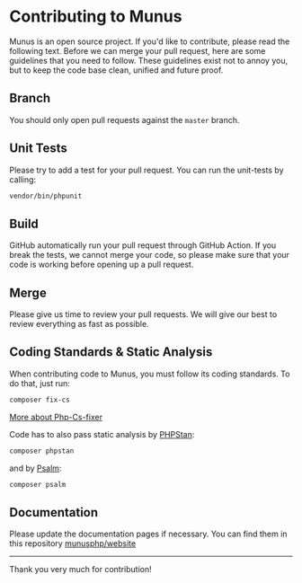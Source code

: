 # Contributing to Munus

Munus is an open source project. If you'd like to contribute, please read the following text. Before we can merge your 
pull request, here are some guidelines that you need to follow. These guidelines exist not to annoy you, but to keep the 
code base clean, unified and future proof.

## Branch

You should only open pull requests against the `master` branch.

## Unit Tests

Please try to add a test for your pull request. You can run the unit-tests by calling:

```bash
vendor/bin/phpunit
```

## Build

GitHub automatically run your pull request through GitHub Action.
If you break the tests, we cannot merge your code, so please make sure that your code is working before opening up a pull request.

## Merge

Please give us time to review your pull requests. We will give our best to review everything as fast as possible.

## Coding Standards & Static Analysis

When contributing code to Munus, you must follow its coding standards. To do that, just run:

```bash
composer fix-cs
```
[More about Php-Cs-fixer](https://github.com/FriendsOfPHP/PHP-CS-Fixer)

Code has to also pass static analysis by [PHPStan](https://github.com/phpstan/phpstan):

```bash
composer phpstan
```

and by [Psalm](https://github.com/vimeo/psalm):

```bash
composer psalm
```

## Documentation

Please update the documentation pages if necessary.
You can find them in this repository [munusphp/website](https://github.com/munusphp/website)

---

Thank you very much for contribution!
